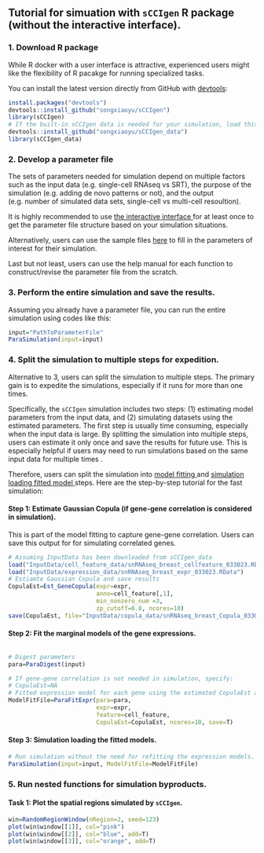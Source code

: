 
## Tutorial for simuation with `sCCIgen` R package (without the interactive interface).

### 1. Download R package

While R docker with a user interface is attractive, experienced users
might like the flexibility of R pacakge for running specialized tasks.

You can install the latest version directly from GitHub with
[devtools](https://github.com/hadley/devtools):

``` r
install.packages("devtools")
devtools::install_github("songxiaoyu/sCCIgen")
library(sCCIgen)
# If the built-in sCCIgen data is needed for your simulation, load this package as well.
devtools::install_github("songxiaoyu/sCCIgen_data")
library(sCCIgen_data)
```

### 2. Develop a parameter file

The sets of parameters needed for simulation depend on multiple factors
such as the input data (e.g. single-cell RNAseq vs SRT), the purpose of
the simulation (e.g. adding de novo patterns or not), and the output
(e.g. number of simulated data sets, single-cell vs multi-cell
resoultion).

It is highly recommended to use <u> the interactive interface </u> for
at least once to get the parameter file structure based on your
simulation situations.

Alternatively, users can use the sample files
[here](sample_parameter_file) to fill in the parameters of interest for
their simulation.

Last but not least, users can use the help manual for each function to
construct/revise the parameter file from the scratch.

### 3. Perform the entire simulation and save the results.

Assuming you already have a parameter file, you can run the entire
simulation using codes like this:

``` r
input="PathToParameterFile"
ParaSimulation(input=input)
```

### 4. Split the simulation to multiple steps for expedition.

Alternative to 3, users can split the simulation to multiple steps. The
primary gain is to expedite the simulations, especially if it runs for
more than one times.

Specifically, the `sCCIgen` simulation includes two steps: (1)
estimating model parameters from the input data, and (2) simulating
datasets using the estimated parameters. The first step is usually time
consuming, especially when the input data is large. By splitting the
simulation into multiple steps, users can estimate it only once and save
the results for future use. This is especially helpful if users may need
to run simulations based on the same input data for multiple times .

Therefore, users can split the simulation into <u> model fitting </u>
and <u> simulation loading fitted model </u> steps. Here are the
step-by-step tutorial for the fast simulation:

#### Step 1: Estimate Gaussian Copula (if gene-gene correlation is considered in simulation).

This is part of the model fitting to capture gene-gene correlation.
Users can save this output for for simulating correlated genes.

``` r
# Assuming InputData has been downloaded from sCCIgen_data
load("InputData/cell_feature_data/snRNAseq_breast_cellfeature_033023.RData")
load("InputData/expression_data/snRNAseq_breast_expr_033023.RData")
# Estiamte Gaussian Copula and save results
CopulaEst=Est_GeneCopula(expr=expr, 
                         anno=cell_feature[,1], 
                         min_nonzero_num =3,
                         zp_cutoff=0.8, ncores=10)
save(CopulaEst, file="InputData/copula_data/snRNAseq_breast_Copula_033023.RData")
```

#### Step 2: Fit the marginal models of the gene expressions.

``` r

# Digest parameters
para=ParaDigest(input)

# If gene-gene correlation is not needed in simulation, specify:
# CopulaEst=NA
# Fitted expression model for each gene using the estimated CopulaEst and save results
ModelFitFile=ParaFitExpr(para=para, 
                         expr=expr, 
                         feature=cell_feature,
                         CopulaEst=CopulaEst, ncores=10, save=T)
```

#### Step 3: Simulation loading the fitted models.

``` r
# Run simulation without the need for refitting the expression models.
ParaSimulation(input=input, ModelFitFile=ModelFitFile)
```

### 5. Run nested functions for simulation byproducts.

#### Task 1: Plot the spatial regions simulated by `sCCIgen`.

``` r
win=RandomRegionWindow(nRegion=2, seed=123)
plot(win$window[[1]], col="pink")
plot(win$window[[2]], col="blue", add=T)
plot(win$window[[3]], col="orange", add=T)
```
